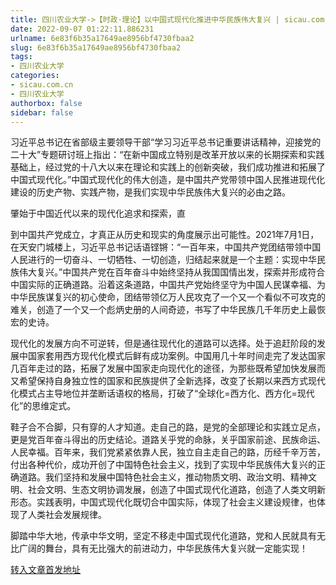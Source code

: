 ```yaml
---
title: 四川农业大学->【时政·理论】以中国式现代化推进中华民族伟大复兴 | sicau.com.cn
date: 2022-09-07 01:22:11.886231
urlname: 6e83f6b35a17649ae8956bf4730fbaa2
slug: 6e83f6b35a17649ae8956bf4730fbaa2
tags: 
- 四川农业大学
categories:
- sicau.com.cn
- 四川农业大学
authorbox: false
sidebar: false
---
```

习近平总书记在省部级主要领导干部“学习习近平总书记重要讲话精神，迎接党的二十大”专题研讨班上指出：“在新中国成立特别是改革开放以来的长期探索和实践基础上，经过党的十八大以来在理论和实践上的创新突破，我们成功推进和拓展了中国式现代化。”中国式现代化的伟大创造，是中国共产党带领中国人民推进现代化建设的历史产物、实践产物，是我们实现中华民族伟大复兴的必由之路。

肇始于中国近代以来的现代化追求和探索，直
<!--more-->
到中国共产党成立，才真正从历史和现实的角度展示出可能性。2021年7月1日，在天安门城楼上，习近平总书记话语铿锵：“一百年来，中国共产党团结带领中国人民进行的一切奋斗、一切牺牲、一切创造，归结起来就是一个主题：实现中华民族伟大复兴。”中国共产党在百年奋斗中始终坚持从我国国情出发，探索并形成符合中国实际的正确道路。沿着这条道路，中国共产党始终坚守为中国人民谋幸福、为中华民族谋复兴的初心使命，团结带领亿万人民攻克了一个又一个看似不可攻克的难关，创造了一个又一个彪炳史册的人间奇迹，书写了中华民族几千年历史上最恢宏的史诗。

现代化的发展方向不可逆转，但是通往现代化的道路可以选择。处于追赶阶段的发展中国家套用西方现代化模式后鲜有成功案例。中国用几十年时间走完了发达国家几百年走过的路，拓展了发展中国家走向现代化的途径，为那些既希望加快发展而又希望保持自身独立性的国家和民族提供了全新选择，改变了长期以来西方式现代化模式占主导地位并垄断话语权的格局，打破了“全球化=西方化、西方化=现代化”的思维定式。

鞋子合不合脚，只有穿的人才知道。走自己的路，是党的全部理论和实践立足点，更是党百年奋斗得出的历史结论。道路关乎党的命脉，关乎国家前途、民族命运、人民幸福。百年来，我们党紧紧依靠人民，独立自主走自己的路，历经千辛万苦，付出各种代价，成功开创了中国特色社会主义，找到了实现中华民族伟大复兴的正确道路。我们坚持和发展中国特色社会主义，推动物质文明、政治文明、精神文明、社会文明、生态文明协调发展，创造了中国式现代化道路，创造了人类文明新形态。实践表明，中国式现代化既切合中国实际，体现了社会主义建设规律，也体现了人类社会发展规律。

脚踏中华大地，传承中华文明，坚定不移走中国式现代化道路，党和人民就具有无比广阔的舞台，具有无比强大的前进动力，中华民族伟大复兴就一定能实现！



[转入文章首发地址](https://news.sicau.edu.cn/info/1135/69399.htm)